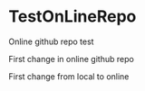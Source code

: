 # TestOnLineRepo
Online github repo test

First change in online github repo

First change from local to online

